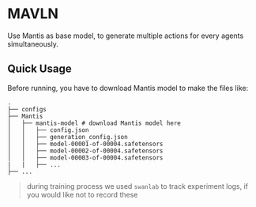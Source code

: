 # MAVLN

Use Mantis as base model, to generate multiple actions for every agents simultaneously.

## Quick Usage
Before running, you have to download Mantis model to make the files like:
```
.
├── configs
├── Mantis 
│   ├── mantis-model # download Mantis model here
│   │   ├── config.json
│   │   ├── generation_config.json
│   │   ├── model-00001-of-00004.safetensors
│   │   ├── model-00002-of-00004.safetensors
│   │   ├── model-00003-of-00004.safetensors
|   |   ├── ...
├── ...
```

> during training process we used `swanlab` to track experiment logs, if you would like not to record these